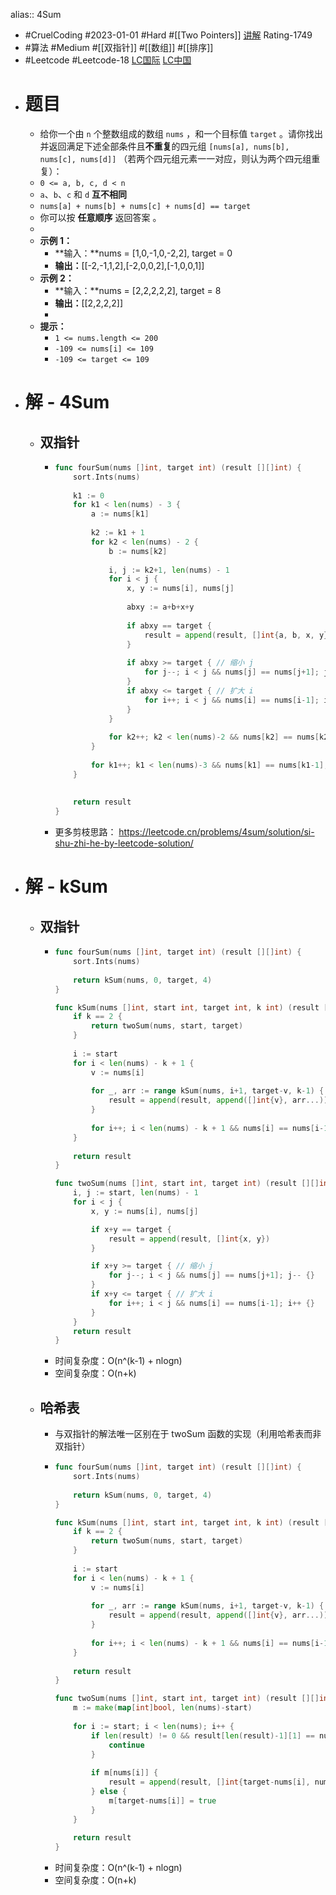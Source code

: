 alias:: 4Sum

- #CruelCoding #2023-01-01 #Hard #[[Two Pointers]] [讲解](https://youtu.be/stXRx71prEE) Rating-1749
- #算法 #Medium #[[双指针]] #[[数组]] #[[排序]]
- #Leetcode #Leetcode-18 [LC国际](https://leetcode.com/problems/4sum/) [LC中国](https://leetcode.cn/problems/4sum/)
- # 题目
	- 给你一个由 `n` 个整数组成的数组 `nums` ，和一个目标值 `target` 。请你找出并返回满足下述全部条件且**不重复**的四元组 `[nums[a], nums[b], nums[c], nums[d]]` （若两个四元组元素一一对应，则认为两个四元组重复）：
	- `0 <= a, b, c, d < n`
	- `a`、`b`、`c` 和 `d` **互不相同**
	- `nums[a] + nums[b] + nums[c] + nums[d] == target`
	- 你可以按 **任意顺序** 返回答案 。
	-
	- **示例 1：**
		- **输入：**nums = [1,0,-1,0,-2,2], target = 0
		- **输出：**[[-2,-1,1,2],[-2,0,0,2],[-1,0,0,1]]
	- **示例 2：**
		- **输入：**nums = [2,2,2,2,2], target = 8
		- **输出：**[[2,2,2,2]]
		-
	- **提示：**
		- `1 <= nums.length <= 200`
		- `-109 <= nums[i] <= 109`
		- `-109 <= target <= 109`
- # 解 - 4Sum
	- ## 双指针
		- ```go
		  func fourSum(nums []int, target int) (result [][]int) {
		      sort.Ints(nums)
		          
		      k1 := 0
		      for k1 < len(nums) - 3 {
		          a := nums[k1]
		          
		          k2 := k1 + 1
		          for k2 < len(nums) - 2 {
		              b := nums[k2]
		              
		              i, j := k2+1, len(nums) - 1
		              for i < j {
		                  x, y := nums[i], nums[j]
		                  
		                  abxy := a+b+x+y
		                  
		                  if abxy == target {
		                      result = append(result, []int{a, b, x, y})
		                  }
		                  
		                  if abxy >= target { // 缩小 j
		                      for j--; i < j && nums[j] == nums[j+1]; j-- {}
		                  }
		                  if abxy <= target { // 扩大 i
		                      for i++; i < j && nums[i] == nums[i-1]; i++ {}
		                  }
		              }
		              
		              for k2++; k2 < len(nums)-2 && nums[k2] == nums[k2-1]; k2++ {}
		          }
		          
		          for k1++; k1 < len(nums)-3 && nums[k1] == nums[k1-1]; k1++ {}
		      }
		      
		      
		      return result
		  }
		  ```
		- 更多剪枝思路： https://leetcode.cn/problems/4sum/solution/si-shu-zhi-he-by-leetcode-solution/
- # 解 - kSum
	- ## 双指针
		- ```go
		  func fourSum(nums []int, target int) (result [][]int) {
		      sort.Ints(nums)
		          
		      return kSum(nums, 0, target, 4)
		  }
		  
		  func kSum(nums []int, start int, target int, k int) (result [][]int) {
		      if k == 2 {
		          return twoSum(nums, start, target)
		      }
		      
		      i := start
		      for i < len(nums) - k + 1 {
		          v := nums[i]
		          
		          for _, arr := range kSum(nums, i+1, target-v, k-1) {
		              result = append(result, append([]int{v}, arr...))
		          }
		          
		          for i++; i < len(nums) - k + 1 && nums[i] == nums[i-1]; i++ {}
		      }
		      
		      return result
		  }
		  
		  func twoSum(nums []int, start int, target int) (result [][]int) {
		      i, j := start, len(nums) - 1
		      for i < j {
		          x, y := nums[i], nums[j]
		  
		          if x+y == target {
		              result = append(result, []int{x, y})
		          }
		  
		          if x+y >= target { // 缩小 j
		              for j--; i < j && nums[j] == nums[j+1]; j-- {}
		          }
		          if x+y <= target { // 扩大 i
		              for i++; i < j && nums[i] == nums[i-1]; i++ {}
		          }
		      }
		      return result
		  }
		  ```
		- 时间复杂度：O(n^(k-1) + nlogn)
		- 空间复杂度：O(n+k)
	- ## 哈希表
		- 与双指针的解法唯一区别在于 twoSum 函数的实现（利用哈希表而非双指针）
		- ```go
		  func fourSum(nums []int, target int) (result [][]int) {
		      sort.Ints(nums)
		          
		      return kSum(nums, 0, target, 4)
		  }
		  
		  func kSum(nums []int, start int, target int, k int) (result [][]int) {
		      if k == 2 {
		          return twoSum(nums, start, target)
		      }
		      
		      i := start
		      for i < len(nums) - k + 1 {
		          v := nums[i]
		          
		          for _, arr := range kSum(nums, i+1, target-v, k-1) {
		              result = append(result, append([]int{v}, arr...))
		          }
		          
		          for i++; i < len(nums) - k + 1 && nums[i] == nums[i-1]; i++ {}
		      }
		      
		      return result
		  }
		  
		  func twoSum(nums []int, start int, target int) (result [][]int) {
		      m := make(map[int]bool, len(nums)-start)
		      
		      for i := start; i < len(nums); i++ {
		          if len(result) != 0 && result[len(result)-1][1] == nums[i] {
		              continue
		          }
		          
		          if m[nums[i]] {
		              result = append(result, []int{target-nums[i], nums[i]})
		          } else {
		              m[target-nums[i]] = true
		          }
		      }
		      
		      return result
		  }
		  ```
		- 时间复杂度：O(n^(k-1) + nlogn)
		- 空间复杂度：O(n+k)